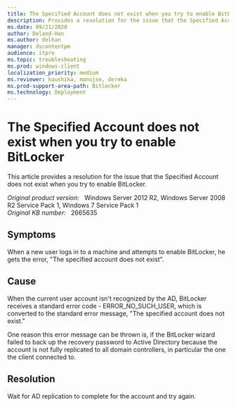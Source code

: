 ```yaml
---
title: The Specified Account does not exist when you try to enable BitLocker
description: Provides a resolution for the issue that the Specified Account does not exist when you try to enable BitLocker
ms.date: 09/21/2020
author: Deland-Han
ms.author: delhan 
manager: dscontentpm
audience: itpro
ms.topic: troubleshooting
ms.prod: windows-client
localization_priority: medium
ms.reviewer: kaushika, manojse, dereka
ms.prod-support-area-path: Bitlocker
ms.technology: Deployment
---
```

# The Specified Account does not exist when you try to enable BitLocker

This article provides a resolution for the issue that the Specified Account does not exist when you try to enable BitLocker.

_Original product version:_ &nbsp; Windows Server 2012 R2, Windows Server 2008 R2 Service Pack 1, Windows 7 Service Pack 1  
_Original KB number:_ &nbsp; 2665635

## Symptoms

When a new user logs in to a machine and attempts to enable BitLocker, he gets the error, "The specified account does not exist".

## Cause

When the current user account isn't recognized by the AD, BitLocker receives a standard error code - ERROR_NO_SUCH_USER, which is converted to the standard error message, "The specified account does not exist."  

One reason this error message can be thrown is, if the BitLocker wizard failed to back up the recovery password to Active Directory because the account is not fully replicated to all domain controllers, in particular the one the client connected to.

## Resolution

Wait for AD replication to complete for the account and try again.
